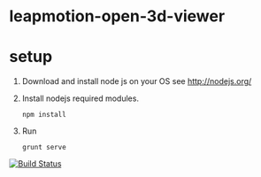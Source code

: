 leapmotion-open-3d-viewer
=========================


# setup

1. Download and install node js on your OS see http://nodejs.org/
2. Install nodejs required modules.

    ```
    npm install
    ```
3. Run
    ```
    grunt serve
    ```
[![Build Status](https://travis-ci.org/Nearsoft/leapmotion-open-3d-viewer.png?branch=master)](https://travis-ci.org/Nearsoft/leapmotion-open-3d-viewer)